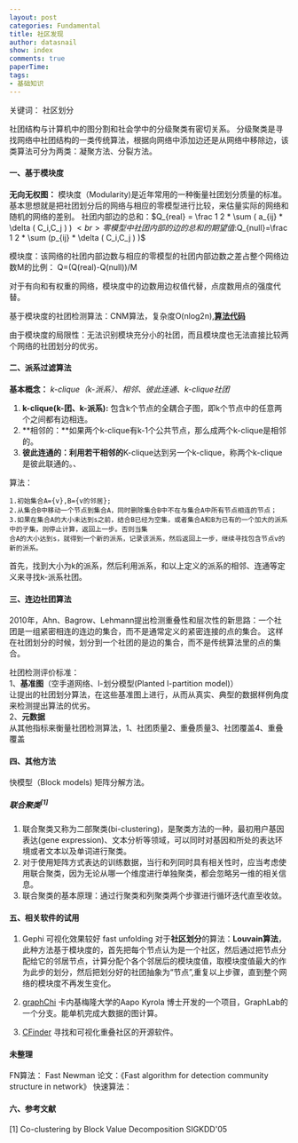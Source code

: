 ```yaml
---
layout: post
categories: Fundamental
title: 社区发现
author: datasnail
show: index
comments: true
paperTime:
tags:
- 基础知识
---
```


关键词： 社区划分

社团结构与计算机中的图分割和社会学中的分级聚类有密切关系。
分级聚类是寻找网络中社团结构的一类传统算法，根据向网络中添加边还是从网络中移除边，该类算法可分为两类：凝聚方法、分裂方法。

#### **一、基于模块度**
**无向无权图：**
模块度（Modularity)是近年常用的一种衡量社团划分质量的标准。基本思想就是把社团划分后的网络与相应的零模型进行比较，来估量实际的网络和随机的网络的差别。
社团内部边的总和：$Q_{real} = \frac 1 2  * \sum ( a_{ij} * \delta ( C_i,C_j ) ) $<br>
零模型中社团内部的边的总和的期望值:$Q_{null}=\frac 1 2 * \sum (p_{ij} * \delta ( C_i,C_j ) )$<br>

模块度：该网络的社团内部边数与相应的零模型的社团内部边数之差占整个网络边数M的比例：
Q=(Q(real)-Q(null))/M

对于有向和有权重的网络，模块度中的边数用边权值代替，点度数用点的强度代替。

基于模块度的社团检测算法：CNM算法，复杂度O(nlog2n),[**算法代码**](http://www.cs.unm.edu/~aaron/research/fastmodularity.htm "CNM算法")



由于模块度的局限性：无法识别模块充分小的社团，而且模块度也无法直接比较两个网络的社团划分的优劣。

#### **二、派系过滤算法**
**基本概念：** *k-clique（k-派系）、相邻、彼此连通、k-clique社团*
1. **k-clique(k-团、k-派系):** 包含k个节点的全耦合子图，即k个节点中的任意两个之间都有边相连。
2. **相邻的：**如果两个k-clique有k-1个公共节点，那么成两个k-clique是相邻的。
3. **彼此连通的：**利用若干**相邻的**K-clique达到另一个k-clique，称两个k-clique是彼此联通的。、

算法：
```
1.初始集合A={v},B={v的邻居};
2.从集合B中移动一个节点到集合A，同时删除集合B中不在与集合A中所有节点相连的节点；
3.如果在集合A的大小未达到s之前，结合B已经为空集，或者集合A和B为已有的一个加大的派系中的子集，则停止计算，返回上一步。否则当集
合A的大小达到s，就得到一个新的派系，记录该派系，然后返回上一步，继续寻找包含节点v的新的派系。
```
首先，找到大小为k的派系，然后利用派系，和以上定义的派系的相邻、连通等定义来寻找k-派系社团。

#### **三、连边社团算法**

2010年，Ahn、Bagrow、Lehmann提出检测重叠性和层次性的新思路：一个社团是一组紧密相连的连边的集合，而不是通常定义的紧密连接的点的集合。
这样在社团划分的时候，划分到一个社团的是边的集合，而不是传统算法里的点的集合。

社团检测评价标准：<br>
1、**基准图**（空手道网络、l-划分模型(Planted l-partition model)）<br>
让提出的社团划分算法，在这些基准图上进行，从而从真实、典型的数据样例角度来检测提出算法的优劣。<br>
2、**元数据**<br>
从其他指标来衡量社团检测算法，1、社团质量2、重叠质量3、社团覆盖4、重叠覆盖<br>

#### **四、其他方法**

快模型（Block models)
矩阵分解方法。

##### 联合聚类<sup>[1]</sup>
1. 联合聚类又称为二部聚类(bi-clustering)，是聚类方法的一种，最初用户基因表达(gene expression)、文本分析等领域，可以同时对基因和所处的表达环境或者文本以及单词进行聚类。
2. 对于使用矩阵方式表达的训练数据，当行和列同时具有相关性时，应当考虑使用联合聚类，因为无论从哪一个维度进行单独聚类，都会忽略另一维的相关信息。
3. 联合聚类的基本原理：通过行聚类和列聚类两个步骤进行循环迭代直至收敛。


#### **五、相关软件的试用**

1. Gephi
可视化效果较好 fast unfolding
对于**社区划分**的算法：**Louvain算法**，此种方法基于模块度的，首先把每个节点认为是一个社区，然后通过把节点分配给它的邻居节点，计算分配个各个邻居后的模块度值，取模块度值最大的作为此步的划分，然后把划分好的社团抽象为“节点”,重复以上步骤，直到整个网络的模块度不再发生变化。
2. [graphChi](https://github.com/GraphChi/graphchi-cpp "graphChi-github")
卡内基梅隆大学的Aapo Kyrola 博士开发的一个项目，GraphLab的一个分支。能单机完成大数据的图计算。

3. [CFinder](http://www.cfinder.org/ "cfinder官网")
寻找和可视化重叠社区的开源软件。


#### 未整理
FN算法： Fast Newman 论文：《Fast algorithm for detection community structure in network》
快速算法：

#### **六、参考文献**
[1] Co-clustering by Block Value Decomposition SIGKDD'05
